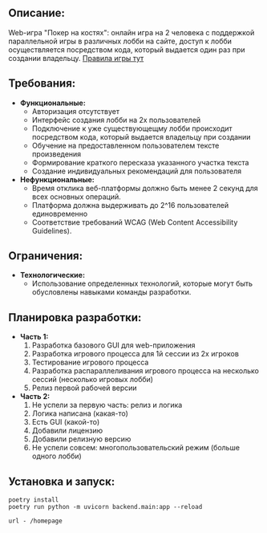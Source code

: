 ## Описание:
<p>Web-игра "Покер на костях": онлайн игра на 2 человека с поддержкой параллельной игры в различных лобби на сайте, доступ к лобби осуществляется посредством кода, который выдается один раз при создании владельцу. 
<a href="https://en.wikipedia.org/wiki/Hobbit#Lifestyle" title="Hobbit lifestyles">Правила игры тут</a>
</p>

## Требования:
<ul>
    <li><strong>Функциональные:</strong>
        <ul>
            <li>Авторизация отсутствует</li>
            <li>Интерфейс создания лобби на 2х пользователей</li>
            <li>Подключение к уже существующещму лобби происходит посредством кода, который выдается владельцу при создании</li>
            <li>Обучение на предоставленном пользователем тексте произведения</li>
            <li>Формирование краткого пересказа указанного участка текста</li>
            <li>Создание индивидуальных рекомендаций для пользователя</li>
        </ul>
    </li>
    <li><strong>Нефункциональные:</strong>
        <ul>
            <li>Время отклика веб-платформы должно быть менее 2 секунд для всех основных операций.</li>
            <li>Платформа должна выдерживать до 2^16 пользователей единовременно</li>
            <li>Соответствие требований WCAG (Web Content Accessibility Guidelines).</li>
        </ul>
    </li>
</ul>

## Ограничения:
<ul>
    <li><strong>Технологические:</strong>
        <ul>
            <li>Использование определенных технологий, которые могут быть обусловлены навыками команды разработки.</li>
        </ul>
    </li>
</ul>

## Планировка разработки:
<ul>
    <li><strong>Часть 1:</strong>
        <ol>
            <li>Разработка базового GUI для web-приложения</li>
            <li>Разработка игрового процесса для 1й сессии из 2х игроков</li>
            <li>Тестирование игрового процесса</li>
            <li>Разработка распараллеливания игрового процесса на несколько сессий (несколько игровых лобби)</li>
            <li>Релиз первой рабочей версии</li>
        </ol>
    </li>
    <li><strong>Часть 2:</strong>
        <ol>
            <li>Не успели за первую часть: релиз и логика</li>
            <li>Логика написана (какая-то)</li>
            <li>Есть GUI (какой-то)</li>
            <li>Добавили лицензию</li>
            <li>Добавили релизную версию</li>
            <li>Не успели совсем: многопользовательский режим (больше одного лобби)</li>
        </ol>
    </li>
</ul>

## Установка и запуск:
    poetry install
    poetry run python -m uvicorn backend.main:app --reload

    url - /homepage
</ul>